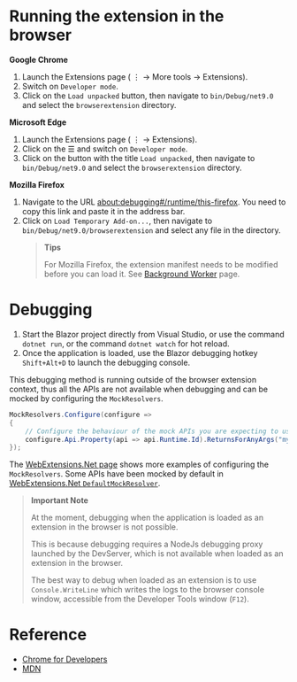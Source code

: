 ﻿# Running the extension in the browser

**Google Chrome**

1. Launch the Extensions page ( ⋮ → More tools → Extensions).
2. Switch on `Developer mode`.
3. Click on the `Load unpacked` button, then navigate to `bin/Debug/net9.0` and select the `browserextension` directory.

**Microsoft Edge**

1. Launch the Extensions page ( ⋮ → Extensions).
2. Click on the ☰ and switch on `Developer mode`.
3. Click on the button with the title `Load unpacked`, then navigate to `bin/Debug/net9.0` and select the `browserextension` directory.

**Mozilla Firefox**

1. Navigate to the URL [about:debugging#/runtime/this-firefox](about:debugging#/runtime/this-firefox). You need to copy this link and paste it in the address bar.
2. Click on `Load Temporary Add-on...`, then navigate to `bin/Debug/net9.0/browserextension` and select any file in the directory.
   > **Tips**
   >
   > For Mozilla Firefox, the extension manifest needs to be modified before you can load it.
   > See [Background Worker](03_02_BackgroundWorker.md#mozilla-firefox) page.

# Debugging

1. Start the Blazor project directly from Visual Studio, or use the command `dotnet run`, or the command `dotnet watch` for hot reload.
0. Once the application is loaded, use the Blazor debugging hotkey `Shift+Alt+D` to launch the debugging console.

This debugging method is running outside of the browser extension context, thus all the APIs are not available when debugging and can be mocked by configuring the `MockResolvers`.

```csharp
MockResolvers.Configure(configure =>
{
    // Configure the behaviour of the mock APIs you are expecting to use when debugging
    configure.Api.Property(api => api.Runtime.Id).ReturnsForAnyArgs("myextensionid");
});
```

The [WebExtensions.Net page](https://github.com/mingyaulee/WebExtensions.Net) shows more examples of configuring the `MockResolvers`.
Some APIs have been mocked by default in [WebExtensions.Net `DefaultMockResolver`](https://github.com/mingyaulee/WebExtensions.Net/blob/3eef452e6e36f3320c7c5a14dc6862223b714a06/src/WebExtensions.Net/Mock/Resolvers/DefaultMockResolver.cs#L55).

> **Important Note**
>
> At the moment, debugging when the application is loaded as an extension in the browser is not possible.
>
> This is because debugging requires a NodeJs debugging proxy launched by the DevServer, which is not available when loaded as an extension in the browser.
>
> The best way to debug when loaded as an extension is to use `Console.WriteLine` which writes the logs to the browser console window, accessible from the Developer Tools window (`F12`).

# Reference

- [Chrome for Developers](https://developer.chrome.com/docs/extensions/get-started/tutorial/hello-world#load-unpacked)
- [MDN](https://developer.mozilla.org/en-US/docs/Mozilla/Add-ons/WebExtensions/Your_first_WebExtension#installing)
